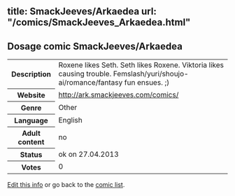 title: SmackJeeves/Arkaedea
url: "/comics/SmackJeeves_Arkaedea.html"
---
Dosage comic SmackJeeves/Arkaedea
-----------------------------------------

<p id="msg"></p>
<script type="text/javascript">
if (window.location.search === '?edit_info_mail=sent_ok') {
  var elem = document.getElementById("msg");
  elem.innerHTML = 'Edited information sucessfully sent.';
  elem.className = 'ok';
}
</script>
<table class="comicinfo">
<tr>
<th>Description</th><td>Roxene likes Seth. Seth likes Roxene. Viktoria likes causing trouble. Femslash/yuri/shoujo-ai/romance/fantasy fun ensues. ;)</td>
</tr>
<tr>
<th>Website</th><td><a href="http://ark.smackjeeves.com/comics/">http://ark.smackjeeves.com/comics/</a></td>
</tr>
<tr>
<th>Genre</th><td>Other</td>
</tr>
<tr>
<th>Language</th><td>English</td>
</tr>
<tr>
<th>Adult content</th><td>no</td>
</tr>
<tr>
<th>Status</th><td>ok on 27.04.2013</td>
</tr>
<tr>
<th>Votes</th><td>0</td>
</tr>
</table>

[Edit this info](SmackJeeves_Arkaedea_edit.html) or go back to the [comic list](../comic-index.html).
